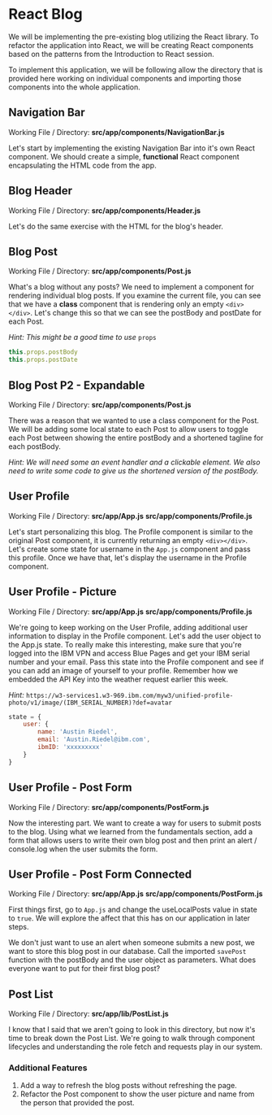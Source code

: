 # React Blog
We will be implementing the pre-existing blog utilizing the React library. To refactor the application into React, we will be creating React components based on the patterns from the Introduction to React session. 

To implement this application, we will be following allow the directory that is provided here working on individual components and importing those components into the whole application. 

## Navigation Bar 

Working File / Directory:
**src/app/components/NavigationBar.js**

Let's start by implementing the existing Navigation Bar into it's own React component. We should create a simple, **functional** React component encapsulating the HTML code from the app. 


## Blog Header

Working File / Directory:
**src/app/components/Header.js**

Let's do the same exercise with the HTML for the blog's header. 

## Blog Post 

Working File / Directory:
**src/app/components/Post.js**

What's a blog without any posts? We need to implement a component for rendering individual blog posts. If you examine the current file, you can see that we have a **class** component that is rendering only an empty `<div></div>`. Let's change this so that we can see the postBody and postDate for each Post. 

*Hint: This might be a good time to use* `props`

```javascript 
this.props.postBody
this.props.postDate

```

## Blog Post P2 - Expandable 

Working File / Directory:
**src/app/components/Post.js**

There was a reason that we wanted to use a class component for the Post. We will be adding some local state to each Post to allow users to toggle each Post between showing the entire postBody and a shortened tagline for each postBody. 

*Hint: We will need some an event handler and a clickable element. We also need to write some code to give us the shortened version of the postBody.*


## User Profile

Working File / Directory:
**src/app/App.js**
**src/app/components/Profile.js**

Let's start personalizing this blog. The Profile component is similar to the original Post component, it is currently returning an empty `<div></div>`. Let's create some state for username in the `App.js` component and pass this profile. Once we have that, let's display the username in the Profile component. 


## User Profile - Picture 

Working File / Directory:
**src/app/App.js**
**src/app/components/Profile.js**

We're going to keep working on the User Profile, adding additional user information to display in the Profile component. Let's add the user object to the App.js state. To really make this interesting, make sure that you're logged into the IBM VPN and access Blue Pages and get your IBM serial number and your email. Pass this state into the Profile component and see if you can add an image of yourself to your profile. Remember how we embedded the API Key into the weather request earlier this week. 

*Hint:* `https://w3-services1.w3-969.ibm.com/myw3/unified-profile-photo/v1/image/(IBM_SERIAL_NUMBER)?def=avatar`

```javascript 
state = {
	user: {
		name: 'Austin Riedel',
		email: 'Austin.Riedel@ibm.com', 
		ibmID: 'xxxxxxxxx'
	}
}
```

## User Profile - Post Form 

Working File / Directory:
**src/app/components/PostForm.js**

Now the interesting part. We want to create a way for users to submit posts to the blog. Using what we learned from the fundamentals section, add a form that allows users to write their own blog post and then print an alert / console.log when the user submits the form. 



## User Profile - Post Form Connected

Working File / Directory:
**src/app/App.js**
**src/app/components/PostForm.js**

First things first, go to `App.js` and change the useLocalPosts value in state to `true`. We will explore the affect that this has on our application in later steps. 

We don't just want to use an alert when someone submits a new post, we want to store this blog post in our database. Call the imported `savePost` function with the postBody and the user object as parameters. What does everyone want to put for their first blog post?


## Post List

Working File / Directory:
**src/app/lib/PostList.js**

I know that I said that we aren't going to look in this directory, but now it's time to break down the Post List. We're going to walk through component lifecycles and understanding the role fetch and requests play in our system. 


### Additional Features 
1. Add a way to refresh the blog posts without refreshing the page. 
2. Refactor the Post component to show the user picture and name from the person that provided the post. 




